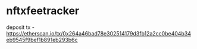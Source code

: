# nftxfeetracker
 
deposit tx - https://etherscan.io/tx/0x264a46bad78e302514179d3fb12a2cc0be404b34eb9545f9bef1b891eb293b6c

